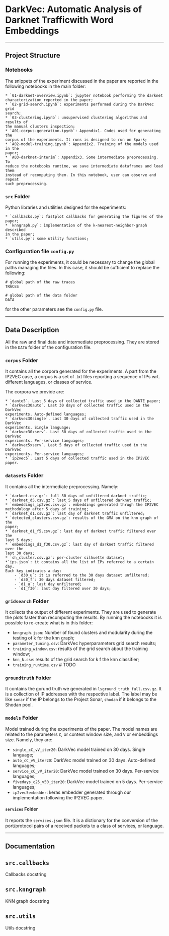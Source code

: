 # <b>DarkVec: Automatic Analysis of Darknet Trafficwith Word Embeddings</b>

___
## Project Structure

### Notebooks
The snippets of the experiment discussed in the paper are reported in the 
following notebooks in the main folder: 

    * `01-darknet-overview.ipynb`: jupyter notebook performing the darknet 
    characterization reported in the paper; 
    * `02-grid-search.ipynb`: experiments performed during the DarkVec grid 
    search; 
    * `03-clustering.ipynb`: unsupervised clustering algorithms and results of
    the manual clusters inspection; 
    * `A01-corpus-generation.ipynb`: Appendix1. Codes used for generating the
    corpus of the experiments. It runs is designed to run on Spark; 
    * `A02-model-training.ipynb`: Appendix2. Training of the models used in the
    paper; 
    * `A03-darknet-interim`: Appendix3. Some intermediate preprocessing. To 
    reduce the notebooks runtime, we save intermediate dataframes and load them
    instead of recomputing them. In this notebook, user can observe and repeat
    such preprocessing. 

### `src` Folder
Python libraries and utilities designed for the experiments: 

    * `callbacks.py`: fastplot callbacks for generating the figures of the 
    paper; 
    * `knngraph.py`: implementation of the k-nearest-neighbor-graph described
    in the paper; 
    * `utils.py`: some utility functions; 

### Configuration file `config.py`
For running the experiments, it could be necessary to change the global paths
managing the files. In this case, it should be sufficient to replace the 
following: 

```
# global path of the raw traces
TRACES

# global path of the data folder
DATA 
``` 

for the other parameters see the `config.py` file.


___
## Data Description
All the raw and final data and intermediate preprocessing. They are stored in 
the `DATA` folder of the configuration file. 

### `corpus` Folder 
It contains all the corpora generated for the experiments. A part from the 
IP2VEC case, a corpus is a set of .txt files reporting a sequence of IPs wrt.
different languages, or classes of service. 

The corpora we provide are: 

    * `dante5`. Last 5 days of collected traffic used in the DANTE paper; 
    * `darkvec30auto`. Last 30 days of collected traffic used in the DarkVec 
    experiments. Auto-defined languages; 
    * `darkvec30single`. Last 30 days of collected traffic used in the DarkVec 
    experiments. Single language; 
    * `darkvec30xserv`. Last 30 days of collected traffic used in the DarkVec 
    experiments. Per-service languages; 
    * `darkvec5xserv`. Last 5 days of collected traffic used in the DarkVec 
    experiments. Per-service languages; 
    * `ip2vec5`. Last 5 days of collected traffic used in the IP2VEC paper. 

    
### `datasets` Folder
It contains all the intermediate preprocessing. Namely: 

    * `darknet.csv.gz`: full 30 days of unfiltered darknet traffic; 
    * `darknet_d5.csv.gz`: last 5 days of unfiltered darknet traffic;
    * `embeddings_ip2vec.csv.gz`: embeddings generated thrugh the IP2VEC 
    methodology after 5 days of training;
    * `darknet_d1.csv.gz`: last day of darknet traffic unfiltered;
    * `detected_clusters.csv.gz`: results of the GMA on the knn graph of the 
    paper;
    * `darknet_d1_f5.csv.gz`: last day of darknet traffic filtered over the 
    last 5 days;
    * `embeddings_d1_f30.csv.gz`: last day of darknet traffic filtered over the 
    last 30 days;
    * `sh_cluster.csv.gz`: per-cluster silhuette dataset;
    *`ips.json`: it contains all the list of IPs referred to a certain day. 
    Each key indicates a day:
        - `d30_u`: it is referred to the 30 days dataset unfiltered;
        - `d30_f`: 30 days dataset filtered;
        - `d1_u`: last day unfiltered;
        - `d1_f30`: last day filtered over 30 days;

### `gridsearch` Folder 
It collects the output of different experiments. They are used to generate the
plots faster than recomputing the results. By running the notebooks it is 
possible to re-create what is in this folder:

 * `knngraph.json`: Number of found clusters and modularity during the
 testing of k for the knn graph;
 * `parameter_tuning.csv`: DarkVec hyperparameters grid search results;
 * `training_window.csv`: results of the grid search about the training window;
 * `knn_k.csv`: results of the grid search for k f the knn classifier;
 * `training_runtime.csv` # TODO

### `groundtruth` Folder
It contains the gorund truth we generated in `lsground_truth_full.csv.gz`. It 
is a collection of IP addresses with the respective label. The label may be 
like `sonar` if the IP belongs to the Project Sonar, `shodan` if it belongs to 
the Shodan pool.  


### `models` Folder
Model trained during the experiments of the paper. The model names are 
related to the parameters `C`, or context window size, and `V` or embeddings
size. Namely, they are:

* `single_cC_vV_iter20`: DarkVec model trained on 30 days. Single language;
* `auto_cC_vV_iter20`:  DarkVec model trained on 30 days. Auto-defined 
languages;
* `service_cC_vV_iter20`: DarkVec model trained on 30 days. Per-service 
languages;
* `fivedays_c25_v50_iter20`: DarkVec model trained on 5 days. Per-service 
languages;
* `ip2vec5embedder`: keras embedder generated through our implementation 
following the IP2VEC paper.

#### `services` Folder
It reports the `services.json` file. It is a dictionary for the conversion of
the port/protocol pairs of a received packets to a class of services, or 
language.


___
## Documentation

## `src.callbacks`
Callbacks docstring

## `src.knngraph`
KNN graph docstring

## `src.utils`
Utils docstring

